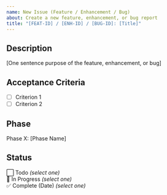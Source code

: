 ```yaml
---
name: New Issue (Feature / Enhancement / Bug)
about: Create a new feature, enhancement, or bug report
title: "[FEAT-ID] / [ENH-ID] / [BUG-ID]: [Title]"
---
```

## Description
[One sentence purpose of the feature, enhancement, or bug]

## Acceptance Criteria
- [ ] Criterion 1
- [ ] Criterion 2

## Phase
Phase X: [Phase Name]

## Status
⬜ Todo  *(select one)*  
🚧 In Progress  *(select one)*  
✅ Complete (Date)  *(select one)*